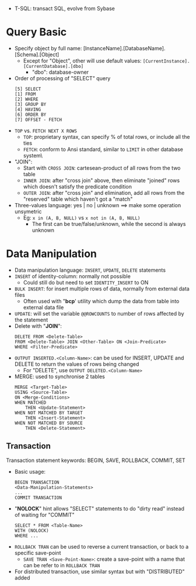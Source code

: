   - T-SQL: transact SQL, evolve from Sybase

# Query Basic
  - Specify object by full name: [InstanceName].[DatabaseName].[Schema].[Object]
    - Except for "Object", other will use default values: `[CurrentInstance].[CurrentDatabase].[dbo]`
	  - "dbo": database-owner
  - Order of processing of "SELECT" query
    ```
	[5] SELECT
	[1] FROM
	[2] WHERE
	[3] GROUP BY
	[4] HAVING
	[6] ORDER BY
	[7] OFFSET - FETCH
	```
  - `TOP` vs. `FETCH NEXT X ROWS`
	+ `TOP`: proprietary syntax, can specify % of total rows, or include all the ties
	+ `FETCH`: conform to Ansi standard, similar to `LIMIT` in other database system\
  - "JOIN": 
    + Start with `CROSS JOIN`: cartesean-product of all rows from the two table
	+ `INNER JOIN`: after "cross join" above, then eliminate "joined" rows which doesn't satisfy the predicate condition
	+ `OUTER JOIN`: after "cross join" and elimination, add all rows from the "reserved" table which haven't got a "match"
  - Three-values language: yes | no | unknown ==> make some operation unsymetric
    - Eg: `x in (A, B, NULL)` vs `x not in (A, B, NULL)`
	  + The first can be true/false/unknown, while the second is always unknown
	  
# Data Manipulation
  - Data manipulation language: `INSERT`, `UPDATE`, `DELETE` statements
  - `INSERT` of identity-column: normally not possible
    + Could still do but need to set `IDENTITY_INSERT` to ON
  - `BULK INSERT`: for insert multiple rows of data, normally from external data files
    - Often used with "**bcp**' utility which dump the data from table into external data file
  - `UPDATE`: will set the variable `@@ROWCOUNTS` to number of rows affected by the statement
  - Delete with "**JOIN**":
    ```
	DELETE FROM <Delete-Table>
	FROM <Delete-Table> JOIN <Other-Table> ON <Join-Predicate>
	WHERE <Filter-Predicate>
	```
  - `OUTPUT INSERTED.<Column-Name>`: can be used for INSERT, UPDATE and DELETE to return the values of rows being changed
    - For "DELETE", use `OUTPUT DELETED.<Column-Name>`
  - MERGE: used to synchronise 2 tables
    ```
	MERGE <Target-Table>
	USING <Source-Table>
	ON <Merge-Conditions>
	WHEN MATCHED
		THEN <Update-Statement>
	WHEN NOT MATCHED BY TARGET
		THEN <Insert-Statement>
	WHEN NOT MATCHED BY SOURCE
		THEN <Delete-Statement>
	```
	
## Transaction

Transaction statement keywords: BEGIN, SAVE, ROLLBACK, COMMIT, SET
  - Basic usage:
    ```
	BEGIN TRANSACTION
	<Data-Manipulation-Statements>
	...
	COMMIT TRANSACTION
	```
  - "**NOLOCK**" hint allows "SELECT" statements to do "dirty read" instead of waiting for "COMMIT"
	```
	SELECT * FROM <Table-Name>
	WITH (NOLOCK)
	WHERE ...
	```
  - `ROLLBACK TRAN` can be used to reverse a current transaction, or back to a specific save-point
    - `SAVE TRAN <Save-Point-Name>`: create a save-point with a name that can be refer to in `ROLLBACK TRAN`
  - For distributed transaction, use similar syntax but with "DISTRIBUTED" added

